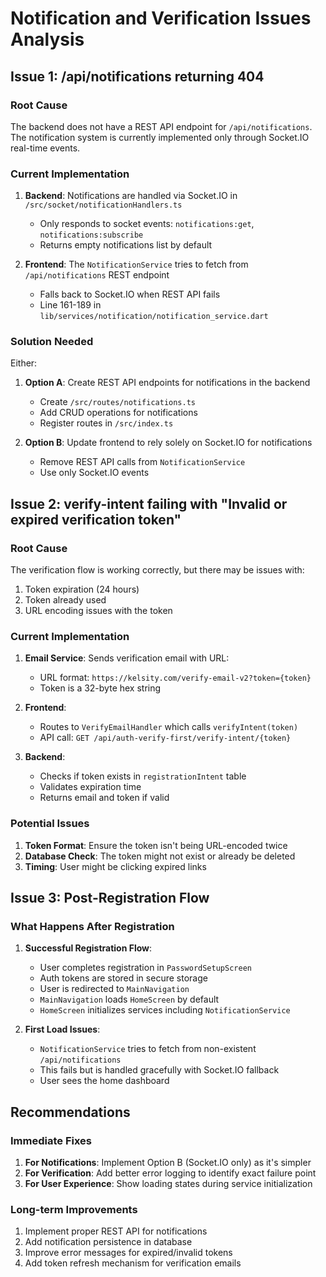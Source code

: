 # Notification and Verification Issues Analysis

## Issue 1: /api/notifications returning 404

### Root Cause
The backend does not have a REST API endpoint for `/api/notifications`. The notification system is currently implemented only through Socket.IO real-time events.

### Current Implementation
1. **Backend**: Notifications are handled via Socket.IO in `/src/socket/notificationHandlers.ts`
   - Only responds to socket events: `notifications:get`, `notifications:subscribe`
   - Returns empty notifications list by default
   
2. **Frontend**: The `NotificationService` tries to fetch from `/api/notifications` REST endpoint
   - Falls back to Socket.IO when REST API fails
   - Line 161-189 in `lib/services/notification/notification_service.dart`

### Solution Needed
Either:
1. **Option A**: Create REST API endpoints for notifications in the backend
   - Create `/src/routes/notifications.ts`
   - Add CRUD operations for notifications
   - Register routes in `/src/index.ts`

2. **Option B**: Update frontend to rely solely on Socket.IO for notifications
   - Remove REST API calls from `NotificationService`
   - Use only Socket.IO events

## Issue 2: verify-intent failing with "Invalid or expired verification token"

### Root Cause
The verification flow is working correctly, but there may be issues with:
1. Token expiration (24 hours)
2. Token already used
3. URL encoding issues with the token

### Current Implementation
1. **Email Service**: Sends verification email with URL:
   - URL format: `https://kelsity.com/verify-email-v2?token={token}`
   - Token is a 32-byte hex string

2. **Frontend**: 
   - Routes to `VerifyEmailHandler` which calls `verifyIntent(token)`
   - API call: `GET /api/auth-verify-first/verify-intent/{token}`

3. **Backend**:
   - Checks if token exists in `registrationIntent` table
   - Validates expiration time
   - Returns email and token if valid

### Potential Issues
1. **Token Format**: Ensure the token isn't being URL-encoded twice
2. **Database Check**: The token might not exist or already be deleted
3. **Timing**: User might be clicking expired links

## Issue 3: Post-Registration Flow

### What Happens After Registration
1. **Successful Registration Flow**:
   - User completes registration in `PasswordSetupScreen`
   - Auth tokens are stored in secure storage
   - User is redirected to `MainNavigation`
   - `MainNavigation` loads `HomeScreen` by default
   - `HomeScreen` initializes services including `NotificationService`

2. **First Load Issues**:
   - `NotificationService` tries to fetch from non-existent `/api/notifications`
   - This fails but is handled gracefully with Socket.IO fallback
   - User sees the home dashboard

## Recommendations

### Immediate Fixes
1. **For Notifications**: Implement Option B (Socket.IO only) as it's simpler
2. **For Verification**: Add better error logging to identify exact failure point
3. **For User Experience**: Show loading states during service initialization

### Long-term Improvements
1. Implement proper REST API for notifications
2. Add notification persistence in database
3. Improve error messages for expired/invalid tokens
4. Add token refresh mechanism for verification emails